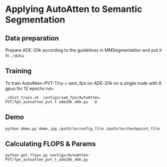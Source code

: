 # Applying AutoAtten to Semantic Segmentation

## Data preparation

Prepare ADE-20k according to the guidelines in MMSegmentation and put it in `./data`.



## Training
To train AutoAtten-PVT-Tiny + sem_fpn on ADE-20k on a single node with 8 gpus for 12 epochs run:

```
./dist_train.sh  configs/sem_fpn/AutoAtten-PVT/fpn_autoatten_pvt_t_ade20k_40k.py   8
```

## Demo
```
python demo.py demo.jpg /path/to/config_file /path/to/checkpoint_file
```


## Calculating FLOPS & Params

```
python get_flops.py configs/AutoAtten-PVT/fpn_autoatten_pvt_t_ade20k_40k.py
```

